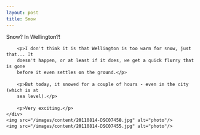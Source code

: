```yaml
---
layout: post
title: Snow
---
```

<div class="media">
    <div class="media-body">
        <p>Snow? In Wellington?!</p>

        <p>I don't think it is that Wellington is too warm for snow, just that... It
        doesn't happen, or at least if it does, we get a quick flurry that is gone
        before it even settles on the ground.</p>

        <p>But today, it snowed for a couple of hours - even in the city (which is at
        sea level).</p>

        <p>Very exciting.</p>
    </div>
    <img src="/images/content/20110814-DSC07458.jpg" alt="photo"/>
    <img src="/images/content/20110814-DSC07455.jpg" alt="photo"/>
</div>
